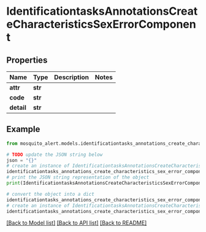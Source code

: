 # IdentificationtasksAnnotationsCreateCharacteristicsSexErrorComponent


## Properties

Name | Type | Description | Notes
------------ | ------------- | ------------- | -------------
**attr** | **str** |  | 
**code** | **str** |  | 
**detail** | **str** |  | 

## Example

```python
from mosquito_alert.models.identificationtasks_annotations_create_characteristics_sex_error_component import IdentificationtasksAnnotationsCreateCharacteristicsSexErrorComponent

# TODO update the JSON string below
json = "{}"
# create an instance of IdentificationtasksAnnotationsCreateCharacteristicsSexErrorComponent from a JSON string
identificationtasks_annotations_create_characteristics_sex_error_component_instance = IdentificationtasksAnnotationsCreateCharacteristicsSexErrorComponent.from_json(json)
# print the JSON string representation of the object
print(IdentificationtasksAnnotationsCreateCharacteristicsSexErrorComponent.to_json())

# convert the object into a dict
identificationtasks_annotations_create_characteristics_sex_error_component_dict = identificationtasks_annotations_create_characteristics_sex_error_component_instance.to_dict()
# create an instance of IdentificationtasksAnnotationsCreateCharacteristicsSexErrorComponent from a dict
identificationtasks_annotations_create_characteristics_sex_error_component_from_dict = IdentificationtasksAnnotationsCreateCharacteristicsSexErrorComponent.from_dict(identificationtasks_annotations_create_characteristics_sex_error_component_dict)
```
[[Back to Model list]](../README.md#documentation-for-models) [[Back to API list]](../README.md#documentation-for-api-endpoints) [[Back to README]](../README.md)


